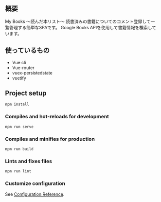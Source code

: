 ## 概要
My Books ～読んだ本リスト～
読書済みの書籍についてのコメント登録して一覧管理する簡単なSPAです。
Google Books APIを使用して書籍情報を検索しています。

## 使っているもの
- Vue cli
- Vue-router
- vuex-persistedstate
- vuetify

## Project setup
```
npm install
```

### Compiles and hot-reloads for development
```
npm run serve
```

### Compiles and minifies for production
```
npm run build
```

### Lints and fixes files
```
npm run lint
```

### Customize configuration
See [Configuration Reference](https://cli.vuejs.org/config/).
